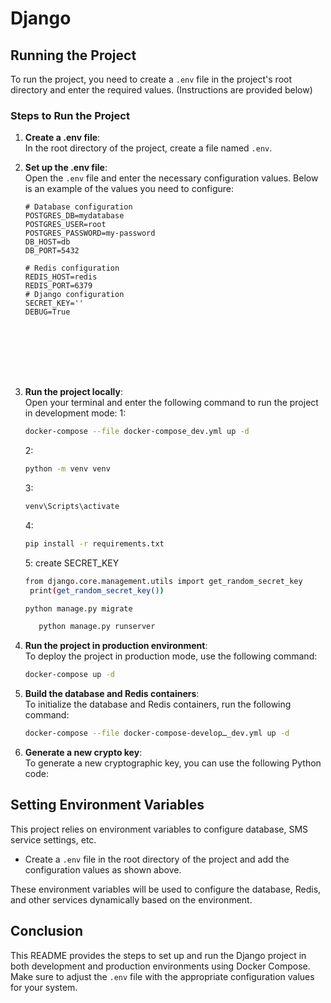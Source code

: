 
# Django 


## Running the Project

To run the project, you need to create a `.env` file in the project's root directory and enter the required values. (Instructions are provided below)

### Steps to Run the Project

1. **Create a .env file**:  
   In the root directory of the project, create a file named `.env`.

2. **Set up the .env file**:  
   Open the `.env` file and enter the necessary configuration values. Below is an example of the values you need to configure:

   ```env
   # Database configuration
   POSTGRES_DB=mydatabase
   POSTGRES_USER=root
   POSTGRES_PASSWORD=my-password
   DB_HOST=db
   DB_PORT=5432
   
   # Redis configuration
   REDIS_HOST=redis
   REDIS_PORT=6379
   # Django configuration
   SECRET_KEY=''
   DEBUG=True








4. **Run the project locally**:  
   Open your terminal and enter the following command to run the project in development mode:
   1: 
      ```bash
   docker-compose --file docker-compose_dev.yml up -d

    ```
   2:
   
   ```bash
   python -m venv venv
   ```
   3:
   ```bash
   venv\Scripts\activate
   ```
   4:
   ```bash
   pip install -r requirements.txt
   ```
   5: create SECRET_KEY
      
   ```bash
   from django.core.management.utils import get_random_secret_key
    print(get_random_secret_key())
   ```
   
   
   ```bash
   python manage.py migrate
   ```
   ```bash
      python manage.py runserver   
   ```
   



6. **Run the project in production environment**:  
   To deploy the project in production mode, use the following command:

   ```bash
   docker-compose up -d
   ```

7. **Build the database and Redis containers**:  
   To initialize the database and Redis containers, run the following command:

   ```bash
   docker-compose --file docker-compose-developـ_dev.yml up -d 
   ```

8. **Generate a new crypto key**:  
   To generate a new cryptographic key, you can use the following Python code:


## Setting Environment Variables

This project relies on environment variables to configure database, SMS service settings, etc. 

- Create a `.env` file in the root directory of the project and add the configuration values as shown above.

These environment variables will be used to configure the database, Redis, and other services dynamically based on the environment.

## Conclusion

This README provides the steps to set up and run the Django project in both development and production environments using Docker Compose. Make sure to adjust the `.env` file with the appropriate configuration values for your system.
